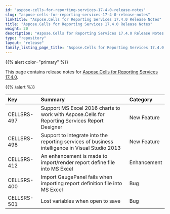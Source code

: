 ```yaml
---
id: "aspose-cells-for-reporting-services-17-4-0-release-notes"
slug: "aspose-cells-for-reporting-services-17-4-0-release-notes"
linktitle: "Aspose.Cells for Reporting Services 17.4.0 Release Notes"
title: "Aspose.Cells for Reporting Services 17.4.0 Release Notes"
weight: 20
description: "Aspose.Cells for Reporting Services 17.4.0 Release Notes – the latest updates and fixes."
type: "repository"
layout: "release"
family_listing_page_title: "Aspose.Cells for Reporting Services 17.4.0 Release Notes"
---
```


{{% alert color="primary" %}} 

This page contains release notes for [Aspose.Cells for Reporting Services 17.4.0](https://releases.aspose.com/cells/reportingservices/new-releases/-aspose.cells-for-reporting-services-17.4.0/).

{{% /alert %}} 

|**Key**|**Summary**|**Category**|
| :- | :- | :- |
|CELLSRS-497|Support MS Excel 2016 charts to work with Aspose.Cells for Reporting Services Report Designer|New Feature|
|CELLSRS-498|Support to integrate into the reporting services of business intelligence in Visual Studio 2013|New Feature|
|CELLSRS-412|An enhancement is made to import/render report define file into MS Excel|Enhancement|
|CELLSRS-400|Import GaugePanel fails when importing report definition file into MS Excel|Bug|
|CELLSRS-501|Lost variables when open to save|Bug|

